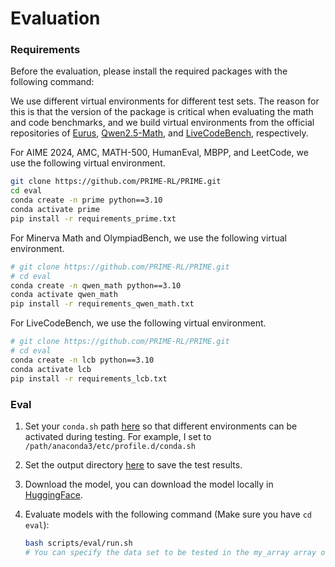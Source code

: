 # Evaluation

### Requirements

Before the evaluation, please install the required packages with the following command:

We use different virtual environments for different test sets. The reason for this is that the version of the package is critical when evaluating the math and code benchmarks, and we build virtual environments from the official repositories of [Eurus](https://github.com/OpenBMB/Eurus), [Qwen2.5-Math](https://github.com/QwenLM/Qwen2.5-Math), and [LiveCodeBench](https://github.com/LiveCodeBench/LiveCodeBench), respectively.

For AIME 2024, AMC, MATH-500, HumanEval, MBPP, and LeetCode, we use the following virtual environment.

```bash
git clone https://github.com/PRIME-RL/PRIME.git
cd eval
conda create -n prime python==3.10
conda activate prime
pip install -r requirements_prime.txt
```

For Minerva Math and OlympiadBench, we use the following virtual environment.

```bash
# git clone https://github.com/PRIME-RL/PRIME.git
# cd eval
conda create -n qwen_math python==3.10
conda activate qwen_math
pip install -r requirements_qwen_math.txt
```

For LiveCodeBench, we use the following virtual environment.

```bash
# git clone https://github.com/PRIME-RL/PRIME.git
# cd eval
conda create -n lcb python==3.10
conda activate lcb
pip install -r requirements_lcb.txt
```

### Eval

1. Set your `conda.sh` path [here]() so that different environments can be activated during testing. For example, I set to `/path/anaconda3/etc/profile.d/conda.sh`

2. Set the output directory [here]() to save the test results.

3. Download the model, you can download the model locally in [HuggingFace](https://huggingface.co/PRIME-RL).

4. Evaluate models with the following command (Make sure you have `cd eval`):

   ```bash
   bash scripts/eval/run.sh
   # You can specify the data set to be tested in the my_array array of the script
   ```

   



